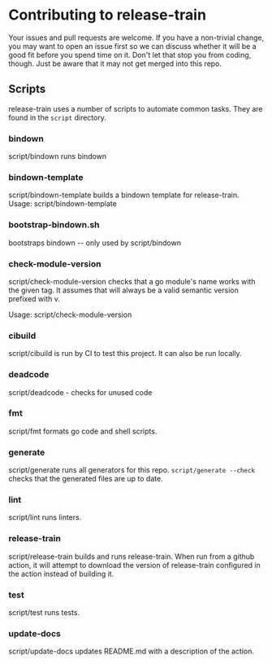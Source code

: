 # Contributing to release-train

Your issues and pull requests are welcome. If you have a non-trivial change, you
may want to open an issue first so we can discuss whether it will be a good fit
before you spend time on it. Don't let that stop you from coding, though. Just
be aware that it may not get merged into this repo.

## Scripts

release-train uses a number of scripts to automate common tasks. They are found in the
`script` directory.

<!--- start script descriptions --->

### bindown

script/bindown runs bindown

### bindown-template

script/bindown-template builds a bindown template for release-train.
Usage: script/bindown-template <release> <output-file>

### bootstrap-bindown.sh

bootstraps bindown -- only used by script/bindown

### check-module-version

script/check-module-version checks that a go module's name works with the given tag.
It assumes that <tag> will always be a valid semantic version prefixed with v.

Usage: script/check-module-version <module name> <tag>

### cibuild

script/cibuild is run by CI to test this project. It can also be run locally.

### deadcode

script/deadcode - checks for unused code

### fmt

script/fmt formats go code and shell scripts.

### generate

script/generate runs all generators for this repo.
`script/generate --check` checks that the generated files are up to date.

### lint

script/lint runs linters.

### release-train

script/release-train builds and runs release-train. When run from a github action, it will attempt
to download the version of release-train configured in the action instead of building it.

### test

script/test runs tests.

### update-docs

script/update-docs updates README.md with a description of the action.

<!--- end script descriptions --->
